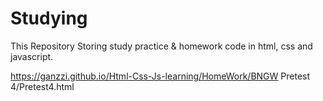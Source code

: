 # Studying
This Repository Storing study practice & homework code in html, css and javascript.

https://ganzzi.github.io/Html-Css-Js-learning/HomeWork/BNGW Pretest 4/Pretest4.html
